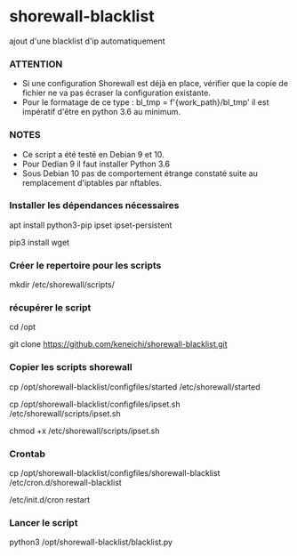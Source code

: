 # shorewall-blacklist
ajout d'une blacklist d'ip automatiquement 

### ATTENTION

* Si une configuration Shorewall est déjà en place, vérifier que la copie de fichier ne va pas écraser la configuration existante.
* Pour le formatage de ce type : bl_tmp = f'{work_path}/bl_tmp' il est impératif d'être en python 3.6 au minimum.
### NOTES 
* Ce script a été testé en Debian 9 et 10. 
* Pour Dedian 9 il faut installer Python 3.6
* Sous Debian 10 pas de comportement étrange constaté suite au remplacement d'iptables par nftables.



### Installer les dépendances nécessaires

apt install python3-pip ipset ipset-persistent

pip3 install wget

### Créer le repertoire pour les scripts

mkdir /etc/shorewall/scripts/


### récupérer le script

cd /opt

git clone  https://github.com/keneichi/shorewall-blacklist.git


### Copier les scripts shorewall

cp /opt/shorewall-blacklist/configfiles/started /etc/shorewall/started

cp /opt/shorewall-blacklist/configfiles/ipset.sh /etc/shorewall/scripts/ipset.sh

chmod +x /etc/shorewall/scripts/ipset.sh


### Crontab

cp /opt/shorewall-blacklist/configfiles/shorewall-blacklist /etc/cron.d/shorewall-blacklist

/etc/init.d/cron restart


### Lancer le script

python3 /opt/shorewall-blacklist/blacklist.py
